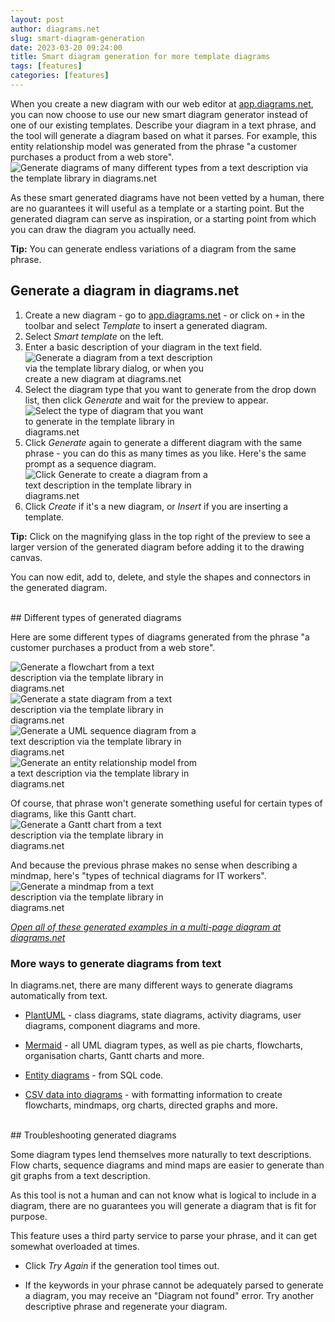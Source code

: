 ```yaml
---
layout: post
author: diagrams.net
slug: smart-diagram-generation
date: 2023-03-20 09:24:00
title: Smart diagram generation for more template diagrams
tags: [features]
categories: [features]
---
```


When you create a new diagram with our web editor at [app.diagrams.net](https://app.diagrams.net), you can now choose to use our new smart diagram generator instead of one of our existing templates. Describe your diagram in a text phrase, and the tool will generate a diagram based on what it parses. For example, this entity relationship model was generated from the phrase "a customer purchases a product from a web store".
<br /><img src="/assets/img/blog/diagram-generator-template-library.png" style="width=100%;max-width:500px;height:auto;" alt="Generate diagrams of many different types from a text description via the template library in diagrams.net">

As these smart generated diagrams have not been vetted by a human, there are no guarantees it will useful as a template or a starting point. But the generated diagram can serve as inspiration, or a starting point from which you can draw the diagram you actually need.

**Tip:** You can generate endless variations of a diagram from the same phrase.

## Generate a diagram in diagrams.net

1. Create a new diagram - go to [app.diagrams.net](https://app.diagrams.net) - or click on ``+`` in the toolbar and select _Template_ to insert a generated diagram.
2. Select _Smart template_ on the left.
3. Enter a basic description of your diagram in the text field. 
<br /><img src="/assets/img/blog/template-library-diagram-generator.png" style="width=100%;max-width:300px;height:auto;" alt="Generate a diagram from a text description via the template library dialog, or when you create a new diagram at diagrams.net">
1. Select the diagram type that you want to generate from the drop down list, then click _Generate_ and wait for the preview to appear. 
<br /><img src="/assets/img/blog/diagram-generator-select-type.png" style="width=100%;max-width:300px;height:auto;" alt="Select the type of diagram that you want to generate in the template library in diagrams.net">
1. Click _Generate_ again to generate a different diagram with the same phrase - you can do this as many times as you like. Here's the same prompt as a sequence diagram.
<br /><img src="/assets/img/blog/diagram-generator-generate.png" style="width=100%;max-width:300px;height:auto;" alt="Click Generate to create a diagram from a text description in the template library in diagrams.net">
1. Click _Create_ if it's a new diagram, or _Insert_ if you are inserting a template.

**Tip:** Click on the magnifying glass in the top right of the preview to see a larger version of the generated diagram before adding it to the drawing canvas. 

You can now edit, add to, delete, and style the shapes and connectors in the generated diagram.

<br />
## Different types of generated diagrams

Here are some different types of diagrams generated from the phrase "a customer purchases a product from a web store".

<img src="/assets/img/blog/diagram-generator-flow.png" style="width=100%;max-width:300px;height:auto;" alt="Generate a flowchart from a text description via the template library in diagrams.net"> 
<img src="/assets/img/blog/diagram-generator-state.png" style="width=100%;max-width:300px;height:auto;" alt="Generate a state diagram from a text description via the template library in diagrams.net">
<br /><img src="/assets/img/blog/diagram-generator-sequence.png" style="width=100%;max-width:300px;height:auto;" alt="Generate a UML sequence diagram from a text description via the template library in diagrams.net"> 
<img src="/assets/img/blog/diagram-generator-er.png" style="width=100%;max-width:300px;height:auto;" alt="Generate an entity relationship model from a text description via the template library in diagrams.net">

Of course, that phrase won't generate something useful for certain types of diagrams, like this Gantt chart. 
<br /><img src="/assets/img/blog/diagram-generator-gantt.png" style="width=100%;max-width:300px;height:auto;" alt="Generate a Gantt chart from a text description via the template library in diagrams.net">

And because the previous phrase makes no sense when describing a mindmap, here's "types of technical diagrams for IT workers".
<br /><img src="/assets/img/blog/diagram-generator-mindmap.png" style="width=100%;max-width:300px;height:auto;" alt="Generate a mindmap from a text description via the template library in diagrams.net">

[_Open all of these generated examples in a multi-page diagram at diagrams.net_](https://viewer.diagrams.net/?lightbox=1&highlight=0000ff&edit=_blank&page=0&layers=1&nav=1&title=#Uhttps%3A%2F%2Fraw.githubusercontent.com%2Fjgraph%2Fdrawio-diagrams%2Fdev%2Fblog%2Fsmart-generated-diagrams-examples.drawio)

### More ways to generate diagrams from text

In diagrams.net, there are many different ways to generate diagrams automatically from text.

* [PlantUML](/blog/plantuml.html) - class diagrams, state diagrams, activity diagrams, user diagrams, component diagrams and more. 
  
* [Mermaid](/blog/mermaid-diagrams.html) - all UML diagram types, as well as pie charts, flowcharts, organisation charts, Gantt charts and more. 
  
* [Entity diagrams](/blog/insert-sql.html) - from SQL code.
  
* [CSV data into diagrams](/blog/insert-from-csv.html) - with formatting information to create flowcharts, mindmaps, org charts, directed graphs and more.


<br />
## Troubleshooting generated diagrams

Some diagram types lend themselves more naturally to text descriptions. Flow charts, sequence diagrams and mind maps are easier to generate than git graphs from a text description. 

As this tool is not a human and can not know what is logical to include in a diagram, there are no guarantees you will generate a diagram that is fit for purpose.

This feature uses a third party service to parse your phrase, and it can get somewhat overloaded at times. 

* Click _Try Again_ if the generation tool times out.
  
* If the keywords in your phrase cannot be adequately parsed to generate a diagram, you may receive an "Diagram not found" error. Try another descriptive phrase and regenerate your diagram.
